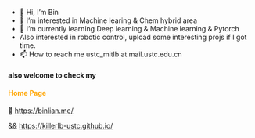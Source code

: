 - 👋 Hi, I’m Bin
- 👀 I’m interested in Machine learing & Chem hybrid area
- 🌱 I’m currently learning Deep learning & Machine learning & Pytorch
- Also interested in robotic control, upload some interesting projs if I got time.
- 📫 How to reach me ustc_mitlb at mail.ustc.edu.cn

#### also welcome to check my <h4 style= " color:orange;">Home Page</h4>

🔆 https://binlian.me/

&& https://killerlb-ustc.github.io/

<!---
KIllerLB-USTC/KIllerLB-USTC is a ✨ special ✨ repository because its `README.md` (this file) appears on your GitHub profile.
You can click the Preview link to take a look at your changes.
--->
